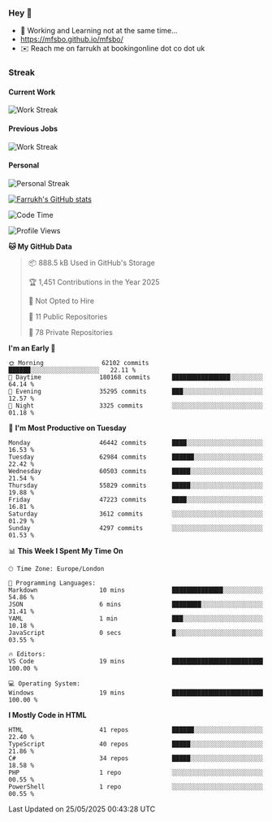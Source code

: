 ### Hey 👋

- 🏃 Working and Learning not at the same time...
- https://mfsbo.github.io/mfsbo/
- ✉️ Reach me on farrukh at bookingonline dot co dot uk

### Streak
#### Current Work
![Work Streak](https://streak-stats.demolab.com/?user=mfsbo)
#### Previous Jobs
![Work Streak](https://streak-stats.demolab.com/?user=farrukhcw)
#### Personal
![Personal Streak](https://streak-stats.demolab.com/?user=farrukhsubhani)

[![Farrukh's GitHub stats](https://github-readme-stats.vercel.app/api?username=mfsbo&hide=stars&count_private=true)](https://github.com/mfsbo/)

<!--START_SECTION:waka-->
![Code Time](http://img.shields.io/badge/Code%20Time-917%20hrs%2035%20mins-blue)

![Profile Views](http://img.shields.io/badge/Profile%20Views-4-blue)

**🐱 My GitHub Data** 

> 📦 888.5 kB Used in GitHub's Storage 
 > 
> 🏆 1,451 Contributions in the Year 2025
 > 
> 🚫 Not Opted to Hire
 > 
> 📜 11 Public Repositories 
 > 
> 🔑 78 Private Repositories 
 > 
**I'm an Early 🐤** 

```text
🌞 Morning                62102 commits       ██████░░░░░░░░░░░░░░░░░░░   22.11 % 
🌆 Daytime                180168 commits      ████████████████░░░░░░░░░   64.14 % 
🌃 Evening                35295 commits       ███░░░░░░░░░░░░░░░░░░░░░░   12.57 % 
🌙 Night                  3325 commits        ░░░░░░░░░░░░░░░░░░░░░░░░░   01.18 % 
```
📅 **I'm Most Productive on Tuesday** 

```text
Monday                   46442 commits       ████░░░░░░░░░░░░░░░░░░░░░   16.53 % 
Tuesday                  62984 commits       ██████░░░░░░░░░░░░░░░░░░░   22.42 % 
Wednesday                60503 commits       █████░░░░░░░░░░░░░░░░░░░░   21.54 % 
Thursday                 55829 commits       █████░░░░░░░░░░░░░░░░░░░░   19.88 % 
Friday                   47223 commits       ████░░░░░░░░░░░░░░░░░░░░░   16.81 % 
Saturday                 3612 commits        ░░░░░░░░░░░░░░░░░░░░░░░░░   01.29 % 
Sunday                   4297 commits        ░░░░░░░░░░░░░░░░░░░░░░░░░   01.53 % 
```


📊 **This Week I Spent My Time On** 

```text
🕑︎ Time Zone: Europe/London

💬 Programming Languages: 
Markdown                 10 mins             ██████████████░░░░░░░░░░░   54.86 % 
JSON                     6 mins              ████████░░░░░░░░░░░░░░░░░   31.41 % 
YAML                     1 min               ███░░░░░░░░░░░░░░░░░░░░░░   10.18 % 
JavaScript               0 secs              █░░░░░░░░░░░░░░░░░░░░░░░░   03.55 % 

🔥 Editors: 
VS Code                  19 mins             █████████████████████████   100.00 % 

💻 Operating System: 
Windows                  19 mins             █████████████████████████   100.00 % 
```

**I Mostly Code in HTML** 

```text
HTML                     41 repos            ██████░░░░░░░░░░░░░░░░░░░   22.40 % 
TypeScript               40 repos            █████░░░░░░░░░░░░░░░░░░░░   21.86 % 
C#                       34 repos            █████░░░░░░░░░░░░░░░░░░░░   18.58 % 
PHP                      1 repo              ░░░░░░░░░░░░░░░░░░░░░░░░░   00.55 % 
PowerShell               1 repo              ░░░░░░░░░░░░░░░░░░░░░░░░░   00.55 % 
```




 Last Updated on 25/05/2025 00:43:28 UTC
<!--END_SECTION:waka-->
<!--
**mfsbo/mfsbo** is a ✨ _special_ ✨ repository because its `README.md` (this file) appears on your GitHub profile.

Here are some ideas to get you started:

- 🔭 I’m currently working on ...
- 🌱 I’m currently learning ...
- 👯 I’m looking to collaborate on ...
- 🤔 I’m looking for help with ...
- 💬 Ask me about ...
- 📫 How to reach me: ...
- 😄 Pronouns: ...
- ⚡ Fun fact: ...
-->
